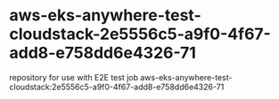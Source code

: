 # aws-eks-anywhere-test-cloudstack-2e5556c5-a9f0-4f67-add8-e758dd6e4326-71
repository for use with E2E test job aws-eks-anywhere-test-cloudstack:2e5556c5-a9f0-4f67-add8-e758dd6e4326-71

